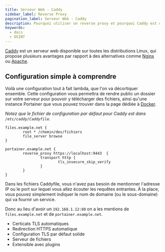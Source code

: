 ```yaml
---
title: Serveur Web - Caddy
sidebar_label: Reverse Proxy
pagination_label: Serveur Web - Caddy
description: Pourquoi utiliser un reverse proxy et pourquoi Caddy est utile ?
keywords:
  - docs
  - OSINT
---
```


[Caddy](https://caddyserver.com/) est un serveur web disponible sur toutes les distributions Linux, qui propose plusieurs avantages par rapport à des alternatives comme [Nginx](https://www.nginx.com/) ou [Apache](https://httpd.apache.org/).

## Configuration simple à comprendre

Voilà une configuration tout à fait lambda, que l'on va décortiquer ensemble.
Cette configuration vous permettra de rendre public un dossier sur votre serveur pour pouvoir y télécharger des fichiers, ainsi qu'une instance Portainer que vous pouvez trouver dans la page dédiée à [Docker](./05-docker.md).

*Notez que le fichier de configuration par défaut pour Caddy est dans `/etc/caddy/Caddyfile`.*

```
files.example.net {
        root * /chemin/des/fichiers
        file_server browse
}

portainer.example.net {
        reverse_proxy https://localhost:9443  {
                transport http {
                        tls_insecure_skip_verify
                }
        }
}

```

Dans les fichiers Caddyfile, vous n'avez pas besoin de mentionner l'adresse IP ou le port sur lequel vous allez écouter les requêtes entrantes. À la place, vous pouvez simplement indiquer le nom de domaine (ou le sous-domaine) qui va fournir un service.

Donc au lieu d'avoir un `192.168.1.12:80` on a les mentions de `files.example.net` et de `portainer.example.net`.

- Certicats TLS automatiques
- Redirection HTTPS automatique
- Configuration TLS par défaut solide
- Serveur de fichiers 
- Extensible avec plugins